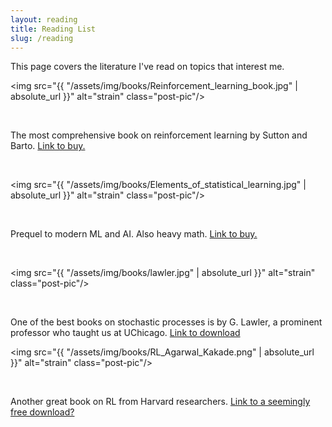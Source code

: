 ```yaml
---
layout: reading
title: Reading List
slug: /reading
---
```


This page covers the literature I've read on topics that interest me.
<br />

<img src="{{ "/assets/img/books/Reinforcement_learning_book.jpg" | absolute_url }}" alt="strain" class="post-pic"/>

<br />

The most comprehensive book on reinforcement learning by Sutton and Barto. <a href="https://www.amazon.com/Reinforcement-Learning-Introduction-Adaptive-Computation/dp/0262039249">Link to buy. </a>

<br />

<img src="{{ "/assets/img/books/Elements_of_statistical_learning.jpg" | absolute_url }}" alt="strain" class="post-pic"/>

<br />

Prequel to modern ML and AI. Also heavy math. <a href="https://www.amazon.com/Elements-Statistical-Learning-Prediction-Statistics/dp/0387848576/">Link to buy. </a>

<br />

<img src="{{ "/assets/img/books/lawler.jpg" | absolute_url }}" alt="strain" class="post-pic"/>

<br />

One of the best books on stochastic processes is by G. Lawler, a prominent professor who taught us at UChicago. <a href="https://www.amazon.com/Introduction-Stochastic-Processes-Chapman-Probability/dp/158488651X"> Link to download</a>
<br />


<img src="{{ "/assets/img/books/RL_Agarwal_Kakade.png" | absolute_url }}" alt="strain" class="post-pic"/>

<br />

Another great book on RL from Harvard researchers. <a href="https://rltheorybook.github.io/rltheorybook_AJKS.pdf"> Link to a seemingly free download?</a>
<br />
